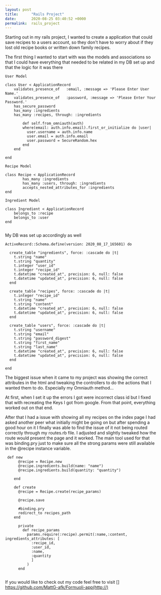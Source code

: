 ```yaml
---
layout: post
title:      "Rails Project"
date:       2020-08-25 03:40:52 +0000
permalink:  rails_project
---
```



Starting out in my rails project, I wanted to create a application that could save recipes to a users account, so they don't have to worry about if they lost old recipe books or written down family recipes. 

The first thing I wanted to start with was the models and associations so that I could have everything that needed to be related in my DB set up and that the logic for it was there

```
User Model

class User < ApplicationRecord
    validates_presence_of   :email, :message => 'Please Enter User  Name.'
    validates_presence_of   :password, :message => 'Please Enter Your Password.'
    has_secure_password
    has_many :ingredients
    has_many :recipes, through: :ingredients   

        def self.from_omniauth(auth)
        where(email: auth.info.email).first_or_initialize do |user|
          user.username = auth.info.name
          user.email = auth.info.email
          user.password = SecureRandom.hex
        end
    end

end

Recipe Model

class Recipe < ApplicationRecord
        has_many :ingredients
        has_many :users, through: :ingredients
        accepts_nested_attributes_for :ingredients
end

Ingredient Model

class Ingredient < ApplicationRecord
    belongs_to :recipe
    belongs_to :user
end


```

My DB was set up accordingly as well 

```
ActiveRecord::Schema.define(version: 2020_08_17_165601) do

  create_table "ingredients", force: :cascade do |t|
    t.string "name"
    t.string "quantity"
    t.integer "user_id"
    t.integer "recipe_id"
    t.datetime "created_at", precision: 6, null: false
    t.datetime "updated_at", precision: 6, null: false
  end

  create_table "recipes", force: :cascade do |t|
    t.integer "recipe_id"
    t.string "name"
    t.string "content"
    t.datetime "created_at", precision: 6, null: false
    t.datetime "updated_at", precision: 6, null: false
  end

  create_table "users", force: :cascade do |t|
    t.string "username"
    t.string "email"
    t.string "password_digest"
    t.string "first_name"
    t.string "last_name"
    t.datetime "created_at", precision: 6, null: false
    t.datetime "updated_at", precision: 6, null: false
  end

end

```

The biggest issue when it came to my project was showing the correct attributes in the html and tweaking the controllers to do the actions that I wanted them to do. Especially my Omniauth method...

At first, when I set it up the errors I got were incorrect class id but I fixed that with recreating the Keys I got from google. From that point, everything worked out on that end.

After that I had a issue with showing all my recipes on the index page I had asked another peer what initially might be going on but after spending a good hour on it I finally was able to find the issue of it not being routed correctly through my routes.rb file. I adjusted and slightly tweaked how the route would present the page and it worked. The main tool used for that was binding.pry just to make sure all the strong params were still available in the @recipe instance variable. 

```
 def new
      @recipe = Recipe.new
      @recipe.ingredients.build(name: "name")
      @recipe.ingredients.build(quantity: "quantity")

    end
    
    def create
      @recipe = Recipe.create(recipe_params)
  
      @recipe.save

      #binding.pry
      redirect_to recipes_path
    end
    
      private
        def recipe_params
          params.require(:recipe).permit(:name,:content, ingredients_attributes: [
            :recipe_id,
            :user_id,
            :name,
            :quantity
            ]
          )
      end


```

If you would like to check out my code feel free to visit [] https://github.com/MattG-afk/Formuoli-app(http://)
